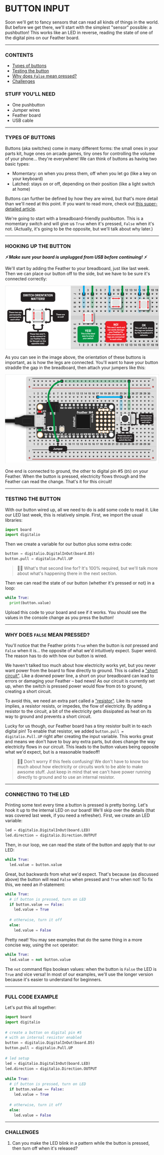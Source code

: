 # BUTTON INPUT

Soon we'll get to fancy sensors that can read all kinds of things in the world. But before we get there, we'll start with the simplest "sensor" possible: a pushbutton! This works like an LED in reverse, reading the state of one of the digital pins on our Feather board.

***

### CONTENTS  

* [Types of buttons](#types-of-buttons)  
* [Testing the button](#testing-the-button)  
* [Why does `False` mean pressed?](#why-does-false-mean-pressed)  
* [Challenges](#challenges)

### STUFF YOU'LL NEED  

* One pushbutton  
* Jumper wires  
* Feather board  
* USB cable  

***

### TYPES OF BUTTONS  
Buttons (aka switches) come in many different forms: the small ones in your parts kit, huge ones on arcade games, tiny ones for controlling the volume of your phone... they're everywhere! We can think of buttons as having two basic types:  

* Momentary: on when you press them, off when you let go (like a key on your keyboard)  
* Latched: stays on or off, depending on their position (like a light switch at home)  

Buttons can further be defined by how they are wired, but that's more detail than we'll need at this point. If you want to read more, check out [this super-detailed article](https://www.electronicshub.org/switches/).

We're going to start with a breadboard-friendly pushbutton. This is a momentary switch and will give us `True` when it's pressed, `False` when it's not. (Actually, it's going to be the opposite, but we'll talk about why later.)

***

### HOOKING UP THE BUTTON  
***⚡️ Make sure your board is unplugged from USB before continuing! ⚡️***

We'll start by adding the Feather to your breadboard, just like last week. Then we can place our button off to the side, but we have to be sure it's connected correctly:

![](Images/ButtonOrientation.png)

As you can see in the image above, the orientation of these buttons is important, as is how the legs are connected. You'll want to have your button straddle the gap in the breadboard, then attach your jumpers like this:  

![](Images/SingleButton.png)

One end is connected to ground, the other to digital pin #5 (`D5`) on your Feather. When the button is pressed, electricity flows through and the Feather can read the change. That's it for this circuit!

***

### TESTING THE BUTTON  
With our button wired up, all we need to do is add some code to read it. Like our LED last week, this is relatively simple. First, we import the usual libraries:

```python
import board 
import digitalio
```

Then we create a variable for our button plus some extra code:  

```python
button = digitalio.DigitalInOut(board.D5)
button.pull = digitalio.Pull.UP
```

> 🙋‍♀️ What's that second line for? It's 100% required, but we'll talk more about what's happening there in the next section.

Then we can read the state of our button (whether it's pressed or not) in a loop:

```python
while True:
  print(button.value)
```

Upload this code to your board and see if it works. You should see the values in the console change as you press the button!

***

### WHY DOES `FALSE` MEAN PRESSED?  
You'll notice that the Feather prints `True` when the button is *not* pressed and `False` when it is... the opposite of what we'd intuitively expect. Super weird. The reason has to do with how our button is wired.

We haven't talked too much about how electricity works yet, but you never want power from the board to flow directly to ground. This is called a ["short circuit"](https://en.wikipedia.org/wiki/Short_circuit). Like a downed power line, a short on your breadboard can lead to errors or damaging your Feather – bad news! As our circuit is currently set up, when the switch is pressed power would flow from `D5` to ground, creating a short circuit.

To avoid this, we need an extra part called a ["resistor"](https://en.wikipedia.org/wiki/Resistor). Like its name implies, a resistor resists, or impedes, the flow of electricity. By adding a resistor to the circuit, a bit of the electricity gets dissipated as heat on its way to ground and prevents a short circuit.

Lucky for us though, our Feather board has a tiny resistor built in to each digital pin! To enable that resistor, we added `button.pull = digitalio.Pull.UP` right after creating the input variable. This works great and means we don't have to buy any extra parts, but does change the way electricity flows in our circuit. This leads to the button values being opposite what we'd expect, but is a reasonable tradeoff!

> 🙋‍♀️ Don't worry if this feels confusing! We don't have to know too much about how electricity or circuits work to be able to make awsome stuff. Just keep in mind that we can't have power running directly to ground and to use an internal resistor.

***

### CONNECTING TO THE LED  
Printing some text every time a button is pressed is pretty boring. Let's hook it up to the internal LED on our board! We'll skip over the details (that was covered last week, if you need a refresher). First, we create an LED variable:

```python
led = digitalio.DigitalInOut(board.LED)
led.direction = digitalio.Direction.OUTPUT
```

Then, in our loop, we can read the state of the button and apply that to our LED:  

```python
while True:
  led.value = button.value
```

Great, but backwards from what we'd expect. That's because (as discussed above) the button will read `False` when pressed and `True` when not! To fix this, we need an if-statement:  

```python
while True:
  # if button is pressed, turn on LED
  if button.value == False:
    led.value = True

  # otherwise, turn it off
  else:
    led.value = False
```

Pretty neat! You may see examples that do the same thing in a more concise way, using the `not` operator:

```python
while True:
  led.value = not button.value
```

The `not` command flips boolean values: when the button is `False` the LED is `True` and vice versa! In most of our examples, we'll use the longer version because it's easier to understand for beginners.

***

### FULL CODE EXAMPLE  
Let's put this all together:

```python
import board 
import digitalio

# create a button on digital pin #5
# with an internal resistor enabled
button = digitalio.DigitalInOut(board.D5)
button.pull = digitalio.Pull.UP

# led setup
led = digitalio.DigitalInOut(board.LED)
led.direction = digitalio.Direction.OUTPUT

while True:
  # if button is pressed, turn on LED
  if button.value == False:
    led.value = True

  # otherwise, turn it off
  else:
    led.value = False
```

***

### CHALLENGES  
1. Can you make the LED blink in a pattern while the button is pressed, then turn off when it's released?  


